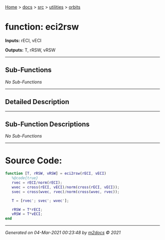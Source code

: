 [Home](../../../index.md) > [docs](../../../docs_index.md) > [src](../../src_index.md) > [utilities](../utilities_index.md) > [orbits](orbits_index.md)  


# function: eci2rsw



**Inputs:** rECI, vECI

**Outputs:** T, rRSW, vRSW

 ***

## Sub-Functions

*No Sub-Functions*

 ***

## Detailed Description



 ***

## Sub-Function Descriptions

*No Sub-Functions*

 
 *** 

# Source Code:

 ```matlab 
 function [T, rRSW, vRSW] = eci2rsw(rECI, vECI)
    %@code{true}
    rvec = rECI/norm(rECI);
    wvec = cross(rECI, vECI)/norm(cross(rECI, vECI));
    svec = cross(wvec, rvec)/norm(cross(wvec, rvec));

    T = [rvec'; svec'; wvec'];

    rRSW = T*rECI;
    vRSW = T*vECI;
end 
``` 
 
***

*Generated on 04-Mar-2021 00:23:48 by [m2docs](https://github.com/crgnam-research/m2docs) © 2021*
